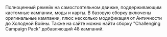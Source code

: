 Полноценный ремейк на самостоятельном движке, поддерживающим кастомные кампании, моды и карты. В базовую сборку включены оригинальные кампании, плюс несколько модификация от Античности до Холодной Войны. Также на сайте можно найти сборку "Challenging Campaign Pack" добавляющий 48 кампаний.
